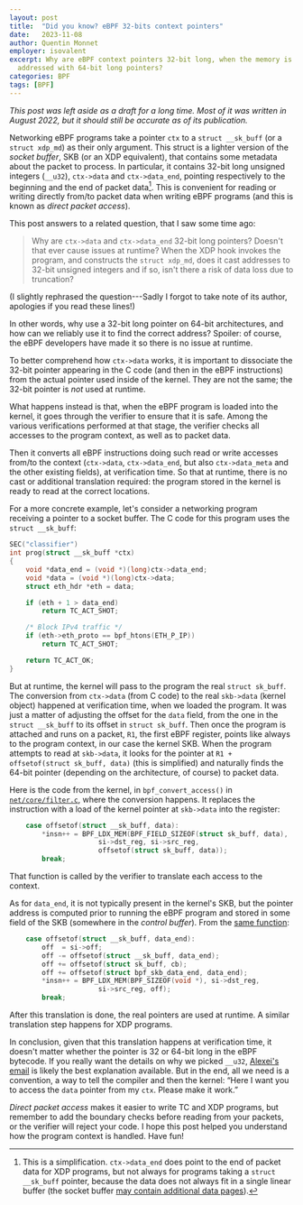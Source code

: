 ```yaml
---
layout: post
title:  "Did you know? eBPF 32-bits context pointers"
date:   2023-11-08
author: Quentin Monnet
employer: isovalent
excerpt: Why are eBPF context pointers 32-bit long, when the memory is
  addressed with 64-bit long pointers?
categories: BPF
tags: [BPF]
---
```


_This post was left aside as a draft for a long time. Most of it was written in August 2022, but it should still be accurate as of its publication._

Networking eBPF programs take a pointer `ctx` to a `struct __sk_buff` (or a
`struct xdp_md`) as their only argument. This struct is a lighter version of
the _socket buffer_, SKB (or an XDP equivalent), that contains some metadata
about the packet to process. In particular, it contains 32-bit long unsigned
integers (`__u32`), `ctx->data` and `ctx->data_end`, pointing respectively to
the beginning and the end of packet data[^linear]. This is convenient for
reading or writing directly from/to packet data when writing eBPF programs (and
this is known as _direct packet access_).

[^linear]: This is a simplification. `ctx->data_end` does point to the end of
    packet data for XDP programs, but not always for programs taking a `struct
    __sk_buff` pointer, because the data does not always fit in a single linear
    buffer (the socket buffer [may contain additional
    data pages](http://vger.kernel.org/~davem/skb.html)).

This post answers to a related question, that I saw some time ago:

> Why are `ctx->data` and `ctx->data_end` 32-bit long pointers? Doesn't that
> ever cause issues at runtime? When the XDP hook invokes the program, and
> constructs the `struct xdp_md`, does it cast addresses to 32-bit unsigned
> integers and if so, isn't there a risk of data loss due to truncation?

(I slightly rephrased the question---Sadly I forgot to take note of its author,
apologies if you read these lines!)

In other words, why use a 32-bit long pointer on 64-bit architectures, and how
can we reliably use it to find the correct address? Spoiler: of course, the
eBPF developers have made it so there is no issue at runtime.

To better comprehend how `ctx->data` works, it is important to dissociate the
32-bit pointer appearing in the C code (and then in the eBPF instructions) from
the actual pointer used inside of the kernel. They are not the same; the 32-bit
pointer is _not_ used at runtime.

What happens instead is that, when the eBPF program is loaded into the kernel,
it goes through the verifier to ensure that it is safe. Among the various
verifications performed at that stage, the verifier checks all accesses to the
program context, as well as to packet data.

Then it converts all eBPF instructions doing such read or write accesses
from/to the context (`ctx->data`, `ctx->data_end`, but also `ctx->data_meta`
and the other existing fields), at verification time. So that at runtime, there
is no cast or additional translation required: the program stored in the kernel
is ready to read at the correct locations.

For a more concrete example, let's consider a networking program receiving a
pointer to a socket buffer. The C code for this program uses the `struct
__sk_buff`:

```c
SEC("classifier")
int prog(struct __sk_buff *ctx)
{
	void *data_end = (void *)(long)ctx->data_end;
	void *data = (void *)(long)ctx->data;
	struct eth_hdr *eth = data;

	if (eth + 1 > data_end)
		return TC_ACT_SHOT;

	/* Block IPv4 traffic */
	if (eth->eth_proto == bpf_htons(ETH_P_IP))
		return TC_ACT_SHOT;

	return TC_ACT_OK;
}
```

But at runtime, the kernel will pass to the program the real `struct sk_buff`.
The conversion from `ctx->data` (from C code) to the real `skb->data` (kernel
object) happened at verification time, when we loaded the program. It was just
a matter of adjusting the offset for the `data` field, from the one in the
`struct __sk_buff` to its offset in `struct sk_buff`. Then once the program is
attached and runs on a packet, `R1`, the first eBPF register, points like
always to the program context, in our case the kernel SKB. When the program
attempts to read at `skb->data`, it looks for the pointer at `R1 +
offsetof(struct sk_buff, data)` (this is simplified) and naturally finds the
64-bit pointer (depending on the architecture, of course) to packet data.

Here is the code from the kernel, in `bpf_convert_access()` in
[`net/core/filter.c`](https://git.kernel.org/pub/scm/linux/kernel/git/torvalds/linux.git/tree/net/core/filter.c?h=v5.19#n9187),
where the conversion happens. It replaces the instruction with a load of the
kernel pointer at `skb->data` into the register:

```c
	case offsetof(struct __sk_buff, data):
		*insn++ = BPF_LDX_MEM(BPF_FIELD_SIZEOF(struct sk_buff, data),
				      si->dst_reg, si->src_reg,
				      offsetof(struct sk_buff, data));
		break;
```

That function is called by the verifier to translate each access to the
context.

As for `data_end`, it is not typically present in the kernel's SKB, but the
pointer address is computed prior to running the eBPF program and stored in
some field of the SKB (somewhere in the _control buffer_). From the [same
function](https://git.kernel.org/pub/scm/linux/kernel/git/torvalds/linux.git/tree/net/core/filter.c?h=v5.19#n9202):

```c
	case offsetof(struct __sk_buff, data_end):
		off  = si->off;
		off -= offsetof(struct __sk_buff, data_end);
		off += offsetof(struct sk_buff, cb);
		off += offsetof(struct bpf_skb_data_end, data_end);
		*insn++ = BPF_LDX_MEM(BPF_SIZEOF(void *), si->dst_reg,
				      si->src_reg, off);
		break;
```

After this translation is done, the real pointers are used at runtime. A
similar translation step happens for XDP programs.

In conclusion, given that this translation happens at verification time, it
doesn't matter whether the pointer is 32 or 64-bit long in the eBPF bytecode.
If you really want the details on why we picked `__u32`, [Alexei's
email](https://lists.linuxfoundation.org/pipermail/iovisor-dev/2016-August/000355.html)
is likely the best explanation available. But in the end, all we need is a
convention, a way to tell the compiler and then the kernel: “Here I want you to
access the `data` pointer from my `ctx`. Please make it work.”

_Direct packet access_ makes it easier to write TC and XDP programs, but
remember to add the boundary checks before reading from your packets, or the
verifier will reject your code. I hope this post helped you understand how the
program context is handled. Have fun!
